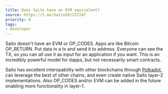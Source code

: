 ```yaml
---
title: Does Saito have an EVM equivalent?
source: https://t.me/SaitoIO/157247
priority: 0
tags:
- developer
---
```


Saito doesn't have an EVM or OP_CODES. Apps are like Bitcoin OP_RETURN. Put data in a tx and send it to address. Everyone can see the TX, so you can all use it as input for an application if you want. This is an incredibly powerful model for dapps, but not necessarily smart contracts.

Saito has excellent interopability with other blockchains through [Polkadot](https://polkadot.network/), can leverage the best of other chains, and even create native Saito layer-2 implementations. Also OP_CODES and/or EVM can be added in the future enabling more functionality in layer-1.

